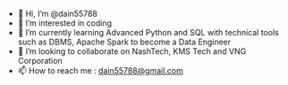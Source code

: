 - 👋 Hi, I’m @dain55788
- 👀 I’m interested in coding
- 🌱 I’m currently learning Advanced Python and SQL with technical tools such as DBMS, Apache Spark to become a Data Engineer
- 💞️ I’m looking to collaborate on NashTech, KMS Tech and VNG Corporation
- 📫 How to reach me : dain55788@gmail.com 

<!---
dain55788/dain55788 is a ✨ special ✨ repository because its `README.md` (this file) appears on your GitHub profile.
You can click the Preview link to take a look at your changes.
--->
